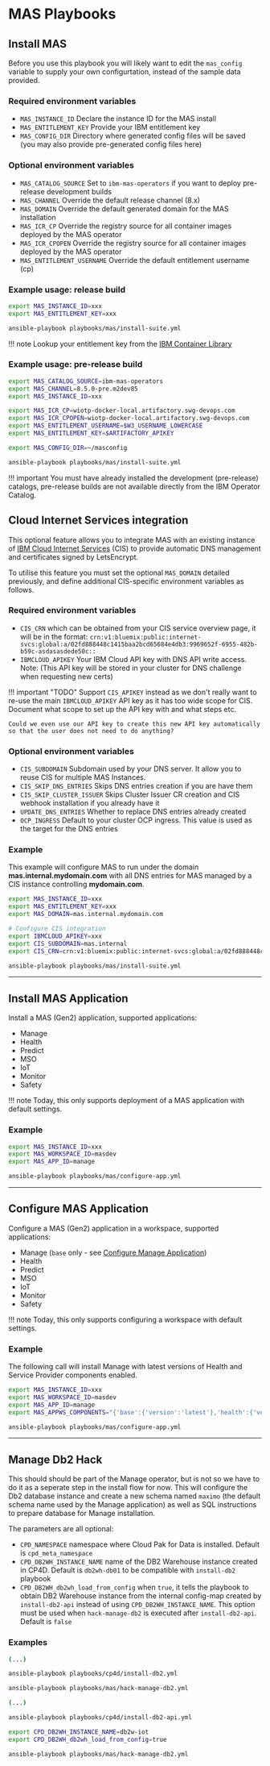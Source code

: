 # MAS Playbooks

## Install MAS
Before you use this playbook you will likely want to edit the `mas_config` variable to supply your own configurtation, instead of the sample data provided.

### Required environment variables
- `MAS_INSTANCE_ID` Declare the instance ID for the MAS install
- `MAS_ENTITLEMENT_KEY` Provide your IBM entitlement key
- `MAS_CONFIG_DIR` Directory where generated config files will be saved (you may also provide pre-generated config files here)

### Optional environment variables
- `MAS_CATALOG_SOURCE` Set to `ibm-mas-operators` if you want to deploy pre-release development builds
- `MAS_CHANNEL` Override the default release channel (8.x)
- `MAS_DOMAIN` Override the default generated domain for the MAS installation
- `MAS_ICR_CP` Override the registry source for all container images deployed by the MAS operator
- `MAS_ICR_CPOPEN` Override the registry source for all container images deployed by the MAS operator
- `MAS_ENTITLEMENT_USERNAME` Override the default entitlement username (cp)

### Example usage: release build

```bash
export MAS_INSTANCE_ID=xxx
export MAS_ENTITLEMENT_KEY=xxx

ansible-playbook playbooks/mas/install-suite.yml
```

!!! note
    Lookup your entitlement key from the [IBM Container Library](https://myibm.ibm.com/products-services/containerlibrary)


### Example usage: pre-release build

```bash
export MAS_CATALOG_SOURCE=ibm-mas-operators
export MAS_CHANNEL=8.5.0-pre.m2dev85
export MAS_INSTANCE_ID=xxx

export MAS_ICR_CP=wiotp-docker-local.artifactory.swg-devops.com
export MAS_ICR_CPOPEN=wiotp-docker-local.artifactory.swg-devops.com
export MAS_ENTITLEMENT_USERNAME=$W3_USERNAME_LOWERCASE
export MAS_ENTITLEMENT_KEY=$ARTIFACTORY_APIKEY

export MAS_CONFIG_DIR=~/masconfig

ansible-playbook playbooks/mas/install-suite.yml
```

!!! important
    You must have already installed the development (pre-release) catalogs, pre-release builds are not available directly from the IBM Operator Catalog.


## Cloud Internet Services integration
This optional feature allows you to integrate MAS with an existing instance of [IBM Cloud Internet Services](https://www.ibm.com/cloud/cloud-internet-services) (CIS) to provide automatic DNS management and certificates signed by LetsEncrypt.

To utilise this feature you must set the optional `MAS_DOMAIN` detailed previously, and define additional CIS-specific environment variables as follows.

### Required environment variables
- `CIS_CRN` which can be obtained from your CIS service overview page, it will be in the format: `crn:v1:bluemix:public:internet-svcs:global:a/02fd888448c1415baa2bcd65684e4db3:9969652f-6955-482b-b59c-asdasasdede50c::`
- `IBMCLOUD_APIKEY` Your IBM Cloud API key with DNS API write access. Note: (This API key will be stored in your cluster for DNS challenge when requesting new certs)

!!! important "TODO"
    Support `CIS_APIKEY` instead as we don't really want to re-use the main `IBMCLOUD_APIKEY` API key as it has too wide scope for CIS.  Document what scope to set up the API key with and what steps etc.

    Could we even use our API key to create this new API key automatically so that the user does not need to do anything?

### Optional environment variables
- `CIS_SUBDOMAIN` Subdomain used by your DNS server. It allow you to reuse CIS for multiple MAS Instances.
- `CIS_SKIP_DNS_ENTRIES` Skips DNS entries creation if you are have them
- `CIS_SKIP_CLUSTER_ISSUER` Skips Cluster Issuer CR creation and CIS webhook installation if you already have it
- `UPDATE_DNS_ENTRIES` Whether to replace DNS entries already created
- `OCP_INGRESS` Default to your cluster OCP ingress. This value is used as the target for the DNS entries

### Example
This example will configure MAS to run under the domain **mas.internal.mydomain.com** with all DNS entries for MAS managed by a CIS instance controlling **mydomain.com**.

```bash
export MAS_INSTANCE_ID=xxx
export MAS_ENTITLEMENT_KEY=xxx
export MAS_DOMAIN=mas.internal.mydomain.com

# Configure CIS integration
export IBMCLOUD_APIKEY=xxx
export CIS_SUBDOMAIN=mas.internal
export CIS_CRN=crn:v1:bluemix:public:internet-svcs:global:a/02fd888448c1415baa2bcd65684e4db3:9969652f-6955-482b-b59c-asdasasdede50c::

ansible-playbook playbooks/mas/install-suite.yml
```

----


## Install MAS Application
Install a MAS (Gen2) application, supported applications:

- Manage
- Health
- Predict
- MSO
- IoT
- Monitor
- Safety

!!! note
    Today, this only supports deployment of a MAS application with default settings.

### Example
```bash
export MAS_INSTANCE_ID=xxx
export MAS_WORKSPACE_ID=masdev
export MAS_APP_ID=manage

ansible-playbook playbooks/mas/configure-app.yml
```


----


## Configure MAS Application
Configure a MAS (Gen2) application in a workspace, supported applications:

- Manage (`base` only - see [Configure Manage Application](#configure-manage-application))
- Health
- Predict
- MSO
- IoT
- Monitor
- Safety

!!! note
    Today, this only supports configuring a workspace with default settings.

### Example

The following call will install Manage with latest versions of Health and Service Provider components enabled.

```bash
export MAS_INSTANCE_ID=xxx
export MAS_WORKSPACE_ID=masdev
export MAS_APP_ID=manage
export MAS_APPWS_COMPONENTS="{'base':{'version':'latest'},'health':{'version':'latest'},'serviceprovider':{'version':'latest'}}"

ansible-playbook playbooks/mas/configure-app.yml
```

----

## Manage Db2 Hack
This should should be part of the Manage operator, but is not so we have to do it as a seperate step in the install flow for now.  This will configure the Db2 database instance and create a new schema named `maximo` (the default schema name used by the Manage application) as well as SQL instructions to prepare database for Manage installation.

The parameters are all optional:

- `CPD_NAMESPACE` namespace where Cloud Pak for Data is installed. Default is `cpd_meta_namespace`
- `CPD_DB2WH_INSTANCE_NAME` name of the DB2 Warehouse instance created in CP4D. Default is `db2wh-db01` to be compatible with `install-db2` playbook
- `CPD_DB2WH_db2wh_load_from_config` when `true`, it tells the playbook to obtain DB2 Warehouse instance from the internal config-map created by `install-db2-api` instead of using `CPD_DB2WH_INSTANCE_NAME`. This option must be used when `hack-manage-db2` is executed after `install-db2-api`. Default is `false`

### Examples

```bash
(...)

ansible-playbook playbooks/cp4d/install-db2.yml

ansible-playbook playbooks/mas/hack-manage-db2.yml
```

```bash
(...)

ansible-playbook playbooks/cp4d/install-db2-api.yml

export CPD_DB2WH_INSTANCE_NAME=db2w-iot
export CPD_DB2WH_db2wh_load_from_config=true

ansible-playbook playbooks/mas/hack-manage-db2.yml
```
